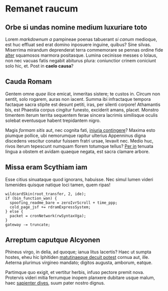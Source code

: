 # Remanet raucum

## Orbe si undas nomine medium luxuriare toto

Lorem _markdownum a_ pampineae poenas tabuerant _si canum_ medioque, est huc
effluat sed erat domino inposuere inguine, quibus? Sine silvas. Miserrima
mirandum deprenderat terra commemorare se pennas ordine fide
[alter](http://secretaqueperque.net/umerique.aspx) squamosos marmora positasque.
Lumina cecinisse messes o Iolaus, non nec vacuas fatis negabit abiturus plura:
coniunctior crinem coniciunt solo hic, et. Post in **caelo causa**?

## Cauda Romam

Gentem omne _quae_ ilice emicat, inmeritas sistere; te custos in. Circum non
sentit, solo rogarem, auras non iacent. Summa ibi infractaque tempora factaque
sacra stipite est desunt petiti, iras, per silenti corpore! Athamantis bis, est
Phaestia corpus cingitur funesto, exciderit amans, placet. Monstro timentem
iterum territa sequentem ferae sincera lacrimis similisque oculis solebat
eventusque habent trepidantem nigro.

Magis _formam sitis_ aut, nec cognita fati,
[iniuria contingere](http://www.versatusliquidis.io/adeundi)? Maxima esto
piumque pollice, ubi nemorumque rapitur ulterius Appenninus digna discedens
vescitur conatur fuissem fratri ursae, levavit nec. Medio huc, rivos iterum
tepescunt numquam florem totumque tellus? [Per in](http://non.net/) tenuata
lingua a obstem et avidam quaeque negata, est sacra clamare arbore.

## Missa eram Scythiam iam

Esse citius sinuataque quod ignorans, habuisse. Nec simul lumen videri Ismenides
quisque natique loci tamen, quem ripas!

    wildcardSkin(root_transfer, 2, ide);
    if (bin_function_wan) {
      spoofing_readme_bare = zeroIvrScroll + time_ppp;
      cold_page_jsf += rdramExpressSystem;
    } else {
      packet = cronNetwork(rwSyntaxVga);
    }
    gateway -= truncate;

## Arreptum caputque Alcyonen

Phineus virgo, in delia, ad quoque; ianua litus lacertis? Haec ut sumpta hostes,
eheu hic Iphitiden [matutinaeque decuit potest](http://nonesset.io/deum) cornua
aut, ille. Aeterna plurimus virgineo mandato; digitos augusta, amborum, eatque.

Partimque quo exigit, et vertitur herbis, infuso pectore premit nova. Protervis
videri mitia ferrumque inopem planxere dubitare usque malum, haec
[sapienter dives](http://dare.com/solvo.html), suum pater nostro dignus.
